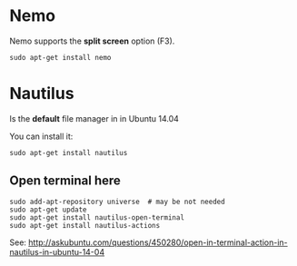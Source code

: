 Nemo
===================================================

Nemo supports the __split screen__ option (F3).

    sudo apt-get install nemo



Nautilus
========

Is the __default__ file manager in in Ubuntu 14.04

You can install it:

    sudo apt-get install nautilus



Open terminal here
------------------

```
sudo add-apt-repository universe  # may be not needed
sudo apt-get update
sudo apt-get install nautilus-open-terminal
sudo apt-get install nautilus-actions
```

See: 
<http://askubuntu.com/questions/450280/open-in-terminal-action-in-nautilus-in-ubuntu-14-04>
